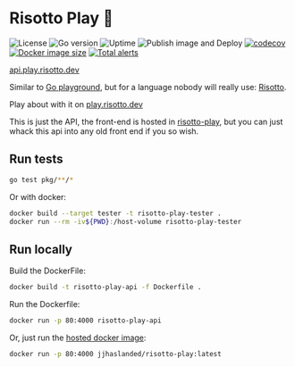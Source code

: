 # Risotto Play 🍲

![License](https://img.shields.io/github/license/risotto/play)
![Go version](https://img.shields.io/github/go-mod/go-version/risotto/play)
![Uptime](https://img.shields.io/uptimerobot/ratio/m784827227-5b49008ca1a00d6181932718)
![Publish image and Deploy](https://github.com/risotto/play/workflows/Publish%20image%20and%20Deploy/badge.svg)
[![codecov](https://codecov.io/gh/risotto/play/branch/master/graph/badge.svg)](https://codecov.io/gh/risotto/play)
[![Docker image size](https://img.shields.io/docker/image-size/jjhaslanded/risotto-play?sort=date)](https://hub.docker.com/r/jjhaslanded/risotto-play)
[![Total alerts](https://img.shields.io/lgtm/alerts/g/risotto/play.svg?logo=lgtm&logoWidth=18)](https://lgtm.com/projects/g/risotto/play/alerts/)

[api.play.risotto.dev](https://api.play.risotto.dev)

Similar to [Go playground](https://play.golang.org/), but for a language nobody will really use: [Risotto](https://github.com/risotto/risotto).

Play about with it on [play.risotto.dev](https://play.risotto.dev)

This is just the API, the front-end is hosted in [risotto-play](https://github.com/risotto/play-ui), but you can just whack this api into any old front end if you so wish.

## Run tests

```bash
go test pkg/**/*
```

Or with docker:

```bash
docker build --target tester -t risotto-play-tester .
docker run --rm -iv${PWD}:/host-volume risotto-play-tester
```

## Run locally

Build the DockerFile:

```bash
docker build -t risotto-play-api -f Dockerfile .
```

Run the Dockerfile:

```bash
docker run -p 80:4000 risotto-play-api
```

Or, just run the [hosted docker image](https://hub.docker.com/r/jjhaslanded/risotto-play):

```bash
docker run -p 80:4000 jjhaslanded/risotto-play:latest
```
